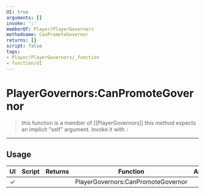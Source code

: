 ```yaml
---
UI: true
arguments: []
invoke: ':'
memberOf: Player/PlayerGovernors
methodname: CanPromoteGovernor
returns: []
script: false
tags:
- Player/PlayerGovernors/_function
- function/UI
---
```

# PlayerGovernors:CanPromoteGovernor
> this function is a member of [[PlayerGovernors]]
> this method expects an implicit "self" argument. invoke it with `:`
-----
## Usage
|  UI | Script | Returns | Function | Arguments |
|:---:|:------:|-------:|:--------:|:---------|
|✓| ||PlayerGovernors:CanPromoteGovernor||
